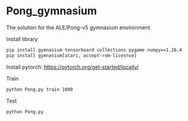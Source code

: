 # Pong_gymnasium

The solution for the ALE/Pong-v5 gymnasium environment



Install library

```bash
pip install gymnasium tensorboard collections pygame numpy==1.26.4
pip install gymnasium[atari, accept-rom-licesnse]
```

Install pytorch: https://pytorch.org/get-started/locally/



Train

```bash
python Pong.py train 1000
```



Test

```bash
python Pong.py
```